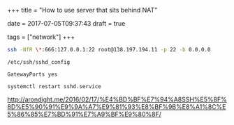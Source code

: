 +++
title = "How to use server that sits behind NAT"

date = 2017-07-05T09:37:43
draft = true

tags = ["network"]
+++

```bash
ssh -NfR \*:666:127.0.0.1:22 root@138.197.194.11 -p 22 -b 0.0.0.0
```

`/etc/ssh/sshd_config`

```pre
GatewayPorts yes
```

`systemctl restart sshd.service`

http://arondight.me/2016/02/17/%E4%BD%BF%E7%94%A8SSH%E5%8F%8D%E5%90%91%E9%9A%A7%E9%81%93%E8%BF%9B%E8%A1%8C%E5%86%85%E7%BD%91%E7%A9%BF%E9%80%8F/
